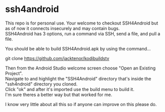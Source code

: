 # ssh4android
This repo is for personal use. Your welcome to checkout SSH4Android but
as of now it connects insecurely and may contain bugs.                                                                              
SSH4Android has 3 options, run a command via SSH, send a file, and pull a file.                                                                                       

You should be able to build SSH4Android.apk by using the command...

git clone https://github.com/jacktenor/kodibuildstv

Then from the Android Studio welcome screen choose "Open an Existing Project".                                
Navigate to and highlight the "SSH4Android" directory that's inside the "ssh4ndroid" directory you cloned.                      
Click "ok" and after it's imported use the build menu to build it.                                      
I'm sure theres a better way but that worked for me.                                   

I know very little about all this so if anyone can improve on this please do.

